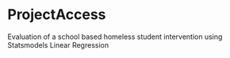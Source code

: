 # ProjectAccess
Evaluation of a school based homeless student intervention using Statsmodels Linear Regression
